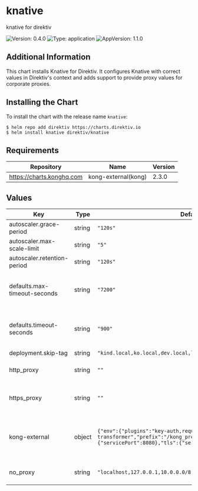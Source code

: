 # knative

knative for direktiv

![Version: 0.4.0](https://img.shields.io/badge/Version-0.4.0-informational?style=flat-square) ![Type: application](https://img.shields.io/badge/Type-application-informational?style=flat-square) ![AppVersion: 1.1.0](https://img.shields.io/badge/AppVersion-1.1.0-informational?style=flat-square)

## Additional Information

This chart installs Knative for Direktiv. It configures Knative with correct values in Direktiv's context and adds
 support to provide proxy values for corporate proxies.

## Installing the Chart

To install the chart with the release name `knative`:

```console
$ helm repo add direktiv https://charts.direktiv.io
$ helm install knative direktiv/knative
```

## Requirements

| Repository | Name | Version |
|------------|------|---------|
| https://charts.konghq.com | kong-external(kong) | 2.3.0 |

## Values

| Key | Type | Default | Description |
|-----|------|---------|-------------|
| autoscaler.grace-period | string | `"120s"` |  |
| autoscaler.max-scale-limit | string | `"5"` |  |
| autoscaler.retention-period | string | `"120s"` |  |
| defaults.max-timeout-seconds | string | `"7200"` | maximum timeout for knative functions in seconds |
| defaults.timeout-seconds | string | `"900"` | default timeout for knative functions in seconds |
| deployment.skip-tag | string | `"kind.local,ko.local,dev.local,localhost:5000,localhost:31212"` |  |
| http_proxy | string | `""` | HTTP proxy information for knative |
| https_proxy | string | `""` | HTTPS proxy information for knative |
| kong-external | object | `{"env":{"plugins":"key-auth,request-transformer","prefix":"/kong_prefix/"},"proxy":{"http":{"servicePort":8080},"tls":{"servicePort":8443}}}` | Kong for Direktiv's UI / API. Based on Kong Helm chart. |
| no_proxy | string | `"localhost,127.0.0.1,10.0.0.0/8,.svc,.cluster.local"` | No proxy information for knative |

